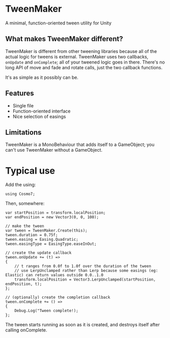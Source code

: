 # TweenMaker
A minimal, function-oriented tween utility for Unity

## What makes TweenMaker different?
TweenMaker is different from other tweening libraries because all of the actual logic for tweens is external. TweenMaker uses two callbacks, ```onUpdate``` and ```onComplete```; all of your tweened logic goes in there. There's no long API of move and fade and rotate calls, just the two callback functions. 

It's as simple as it possibly can be.

## Features
* Single file
* Function-oriented interface
* Nice selection of easings

## Limitations
TweenMaker is a MonoBehaviour that adds itself to a GameObject; you can't use TweenMaker without a GameObject.

# Typical use

Add the using:
```
using Cosmo7;
```

Then, somewhere:
```
var startPosition = transform.localPosition;
var endPosition = new Vector3(0, 0, 100);

// make the tween
var tween = TweenMaker.Create(this);
tween.duration = 0.75f;
tween.easing = Easing.Quadratic;
tween.easingType = EasingType.easeInOut;

// create the update callback
tween.onUpdate += (t) =>
{
	// t ranges from 0.0f to 1.0f over the duration of the tween
	// use LerpUnclamped rather than Lerp because some easings (eg: Elastic) can return values outside 0.0..1.0
	transform.localPosition = Vector3.LerpUnclamped(startPosition, endPosition, t);
};

// (optionally) create the completion callback
tween.onComplete += () =>
{
	Debug.Log("Tween complete!);
};
```
The tween starts running as soon as it is created, and destroys itself after calling onComplete.
